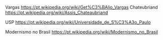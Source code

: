 Vargas
https://pt.wikipedia.org/wiki/Get%C3%BAlio_Vargas
Chateubriand
https://pt.wikipedia.org/wiki/Assis_Chateaubriand

USP
https://pt.wikipedia.org/wiki/Universidade_de_S%C3%A3o_Paulo

Modernismo no Brasil
https://pt.wikipedia.org/wiki/Modernismo_no_Brasil